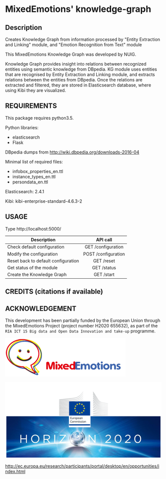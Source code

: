 # MixedEmotions' knowledge-graph

## Description

Creates Knowledge Graph from information processed by "Entity Extraction and Linking" module, and "Emotion Recognition from Text" module

This MixedEmotions Knowledge Graph was developed by NUIG.

Knowledge Graph provides insight into relations between recognized entities using semantic knowledge from DBpedia. KG module uses entities that are recognised by Entity Extraction and Linking module, and extracts relations between the entities from DBpedia. Once the relations are extracted and filtered, they are stored in Elasticsearch database, where using Kibi they are visualized.

## REQUIREMENTS

This package requires python3.5.

Python libraries:
* elasticsearch
* Flask

DBpedia dumps from http://wiki.dbpedia.org/downloads-2016-04

Minimal list of required files:
* infobox_properties_en.ttl
* instance_types_en.ttl
* persondata_en.ttl


Elasticsearch: 2.4.1

Kibi: kibi-enterprise-standard-4.6.3-2



## USAGE


Type  http://localhost:5000/

| Description | API call |
| ------------- |:-------------:|
| Check default configuration | GET	 /configuration |
| Modify the configuration | POST	 /configuration |
| Reset back to default configuration | GET	 /reset | 
| Get status of the module | GET	/status | 
| Create the Knowledge Graph | GET 	/start |



## CREDITS (citations if available)



## ACKNOWLEDGEMENT

This development has been partially funded by the European Union through the MixedEmotions Project (project number H2020 655632), as part of the `RIA ICT 15 Big data and Open Data Innovation and take-up` programme.

![MixedEmotions](https://raw.githubusercontent.com/MixedEmotions/MixedEmotions/master/img/me.png) 

![EU](https://raw.githubusercontent.com/MixedEmotions/MixedEmotions/master/img/H2020-Web.png)

http://ec.europa.eu/research/participants/portal/desktop/en/opportunities/index.html
